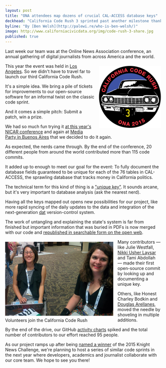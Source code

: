 ```yaml
---
layout: post
title: "ONA attendees map dozens of crucial CAL-ACCESS database keys"
deckhead: "California Code Rush 3 sprinted past another milestone thanks to ONA 2015 volunteers"
byline: "By [Ben Welsh](http://palewi.re/who-is-ben-welsh/)"
image: http://www.californiacivicdata.org/img/code-rush-3-share.jpg
published: true
---
```


Last week our team was at the Online News Association conference,
an annual gathering of digital journalists from across America and the world.

<img src="/img/coderush3.png" height="200" style="margin: 8px 0 8px 14px; float:right;">

This year the event was held in [Los Angeles](http://ona15.journalists.org/). So we didn't have to travel far to launch our third California Code Rush.

It's a simple idea. We bring a pile of tickets for improvements to our open-source software
for an informal twist on the classic code sprint.

And it comes a simple pitch: Submit a patch, win a prize.

We had so much fun trying it [at this year's NICAR conference](http://www.californiacivicdata.org/2015/03/11/code-rush-recap/) and again at [Media Party in Buenos Aires](http://www.californiacivicdata.org/2015/09/01/code-rush-2-recap/) that we decided to do it again.

As expected, the nerds came through. By the end of the conference,
20 different people from around the world contributed more than 115 code commits.

It added up to enough to meet our goal for the event: To fully document
the database fields guaranteed to be unique for each of the 76 tables in CAL-ACCESS, the sprawling database that tracks money in California politics.

The technical term for this kind of thing is a ["unique key"](https://en.wikipedia.org/wiki/Unique_key). It sounds arcane, but it's very important to database analysis (ask the nearest nerd).

Having all the keys mapped out opens new possibilities for our project, like more rapid syncing of the daily updates to the data and integration of the next-generation [dat](http://dat-data.com/) version-control system.

The work of untangling and explaining the state's system is far from finished
but important information that was buried in PDFs is now merged with our code and [republished in searchable form on the open web](http://django-calaccess-raw-data.californiacivicdata.org/en/latest/models.html).

<figure style="width:350px; float:left; margin: 8px 14px 8px 0;">
    <img alt="The California Code Rush table on the Midway at ONA 2015" title="The California Code Rush table on the Midway at ONA 2015" src="/img/code-rush-3-action.jpg" style="">
    <figcaption style="text-align:left; margin-top:3px;">Volunteers join the California Code Rush</figcaption>
</figure>

Many contributors &mdash; like Julie Westfall, [Nikki Usher Laysar](https://twitter.com/nikkiusher/status/647519162198175745) and Tami Abdollah &mdash; made their first open-source commit by looking up and documenting a unique key.

Others, like Honest Charley Bodkin and [Douglas Arellanes](https://twitter.com/dougiegyro/status/647452005800108032), moved the needle by shoveling in multiple additions.

By the end of the drive, our GitHub [activity charts](https://github.com/california-civic-data-coalition/django-calaccess-raw-data/graphs/contributors) spiked and the total number of contributors to our effort reached 95 people.

As our project ramps up after being [named a winner](http://www.californiacivicdata.org/2015/07/22/knight-news-challenge/) of the 2015 Knight News Challenge, we're planning to host a series of similar code sprints in the next year where developers, academics and journalist collaborate with our core team. We hope to see you there!
